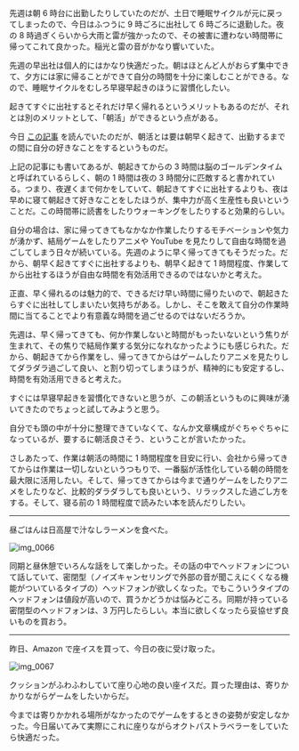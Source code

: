 先週は朝 6 時台に出勤したりしていたのだが、土日で睡眠サイクルが元に戻ってしまったので、今日はふつうに 9 時ごろに出社して 6 時ごろに退勤した。夜の 8 時過ぎくらいから大雨と雷が強かったので、その被害に遭わない時間帯に帰ってこれて良かった。稲光と雷の音がかなり響いていた。

先週の早出社は個人的にはかなり快適だった。朝はほとんど人がおらず集中できて、夕方には家に帰ることができて自分の時間を十分に楽しむことができる。なので、睡眠サイクルをむしろ早寝早起きのほうに習慣化したい。

起きてすぐに出社するとそれだけ早く帰れるというメリットもあるのだが、それとは別のメリットとして、「朝活」ができるという点がある。

今日 [この記事](https://bowgl.com/2017/08/16/morning-activities/) を読んでいたのだが、朝活とは要は朝早く起きて、出勤するまでの間に自分の好きなことをするというものだ。

上記の記事にも書いてあるが、朝起きてからの 3 時間は脳のゴールデンタイムと呼ばれているらしく、朝の 1 時間は夜の 3 時間分に匹敵すると書かれている。つまり、夜遅くまで何かをしていて、朝起きてすぐに出社するよりも、夜は早めに寝て朝起きて好きなことをしたほうが、集中力が高く生産性も良いということだ。この時間帯に読書をしたりウォーキングをしたりすると効果的らしい。

自分の場合は、家に帰ってきてもなかなか作業したりするモチベーションや気力が湧かず、結局ゲームをしたりアニメや YouTube を見たりして自由な時間を過ごしてしまう日々が続いている。先週のように早く帰ってきてもそうだった。だから、朝早く起きてすぐに出社するよりも、朝早く起きて 1 時間程度、作業してから出社するほうが自由な時間を有効活用できるのではないかと考えた。

正直、早く帰れるのは魅力的で、できるだけ早い時間に帰りたいので、朝起きたらすぐに出社してしまいたい気持ちがある。しかし、そこを敢えて自分の作業時間に当てることでより有意義な時間を過ごせるのではないだろうか。

先週は、早く帰ってきても、何か作業しないと時間がもったいないという焦りが生まれて、その焦りで結局作業する気分になれなかったようにも感じられた。だから、朝起きてから作業をし、帰ってきてからはゲームしたりアニメを見たりしてダラダラ過ごして良い、と割り切ってしまうほうが、精神的にも安定するし、時間を有効活用できると考えた。

すぐには早寝早起きを習慣化できないと思うが、この朝活というものに興味が湧いてきたのでちょっと試してみようと思う。

自分でも頭の中が十分に整理できていなくて、なんか文章構成がぐちゃぐちゃになっているが、要するに朝活良さそう、ということが言いたかった。

さしあたって、作業は朝活の時間に 1 時間程度を目安に行い、会社から帰ってきてからは作業は一切しないというつもりで、一番脳が活性化している朝の時間を最大限に活用したい。そして、帰ってきてからは今まで通りゲームをしたりアニメをしたりなど、比較的ダラダラしても良いという、リラックスした過ごし方をする。そして、寝る前の 1 時間程度で読みたい本を読んだりしたい。

---

昼ごはんは日高屋で汁なしラーメンを食べた。

![img_0066](/images/2018/08/img_0066.jpg)

同期と昼休憩でいろんな話をして楽しかった。その話の中でヘッドフォンについて話していて、密閉型（ノイズキャンセリングで外部の音が聞こえにくくなる機能がついているタイプの）ヘッドフォンが欲しくなった。でもこういうタイプのヘッドフォンは値段が高いので、買うかどうかは悩みどころ。同期が持っている密閉型のヘッドフォンは、3 万円したらしい。本当に欲しくなったら妥協せず良いものを買おう。

---

昨日、Amazon で座イスを買って、今日の夜に受け取った。

![img_0067](/images/2018/08/img_0067.jpg)

クッションがふわふわしていて座り心地の良い座イスだ。買った理由は、寄りかかりながらゲームをしたいからだ。

今までは寄りかかれる場所がなかったのでゲームをするときの姿勢が安定しなかった。今日届いてみて実際にこれに座りながらオクトパストラベラーをしていたら快適だった。
